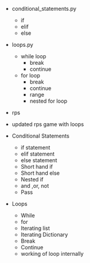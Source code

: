 - conditional_statements.py

  - if
  - elif
  - else

- loops.py

  - while loop
    - break
    - continue
  - for loop
    - break
    - continue
    - range
    - nested for loop

- rps
- updated rps game with loops

- Conditional Statements
  - if statement
  - elif statement
  - else statement
  - Short hand if 
  - Short hand else
  - Nested if
  - and ,or, not
  - Pass

- Loops
  - While 
  - for 
  - Iterating list
  - Iterating Dictionary
  - Break 
  - Continue
  - working of loop internally


